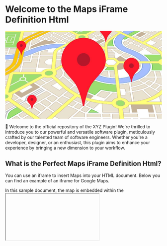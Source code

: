 # Welcome to the Maps iFrame Definition Html

![Plugin Logo](plugin.png)

👋 Welcome to the official repository of the XYZ Plugin! We're thrilled to introduce you to our powerful and versatile software plugin, meticulously crafted by our talented team of software engineers. Whether you're a developer, designer, or an enthusiast, this plugin aims to enhance your experience by bringing a new dimension to your workflow.

## What is the Perfect Maps iFrame Definition Html?

You can use an iframe to insert Maps into your HTML document. Below you can find an example of an iframe for Google Maps.

In this sample document, the map is embedded within the <iframe> tag. The src attribute specifies the URL of the embedded map. Usually the location specified by the q parameter is shown.

The 'width' and 'height' properties are specified as the width and height of the iframe. We remove the border around the frame using the 'frameborder'="0" style.

The 'allowfullscreen' property allows the iframe to switch to fullscreen mode.

## Key Features

- 🚀 **Feature 1:** Accelerate your workflow with a set of intuitive shortcuts and automation tools. Spend less time on repetitive tasks and more time on what truly matters.
- 🎨 **Feature 2:** Seamlessly integrate with your favorite design and development tools. Our plugin plays well with industry standards, ensuring a smooth collaboration between teams.
- 📦 **Feature 3:** Access a library of pre-built templates and modules that can be easily customized to fit your project requirements.
- 📊 **Feature 4:** Gain valuable insights with built-in analytics and performance tracking. Optimize your project's efficiency and make data-driven decisions.
- ⚙️ **Feature 5:** Extensible architecture allows developers to create and share their own plugins and extensions, expanding the capabilities of the XYZ Plugin.

## Getting Started

Getting started with the XYZ Plugin is a breeze:

1. **Installation:** Simply download the plugin from the official website or install it directly from your preferred IDE's marketplace.
2. **Activation:** Use your provided license key to activate the plugin and unlock its full potential.
3. **Exploration:** Dive into the intuitive interface, explore the features, and let your creativity run wild.

## Installation

Detailed installation instructions can be found in the [Installation Guide](installation_guide.md).

## Documentation

For in-depth information about using the XYZ Plugin, check out our [Documentation](documentation.md) page.

## Feedback and Support

We value your input! If you have any feedback, suggestions, or run into any issues, please don't hesitate to [open an issue](../../issues) here on GitHub.

For additional assistance, you can also contact our support team at support@xyzplugin.com.

## Contributing

We welcome contributions from the community! If you're interested in improving the XYZ Plugin, please review our [Contribution Guidelines](contributing.md).

## Stay Connected

Stay up-to-date with the latest developments, updates, and announcements by following us on [Twitter](https://twitter.com/xyzplugin) and subscribing to our newsletter on our official website.

We're excited to have you on board and can't wait to see how the XYZ Plugin transforms your creative and development endeavors. Happy coding!

*— The XYZ Plugin Team*
